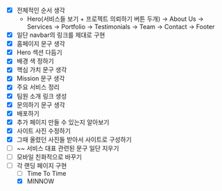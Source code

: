 - [x] 전체적인 순서 생각
  - Hero(서비스들 보기 + 프로젝트 의뢰하기 버튼 두개) -> About Us -> Services -> Portfolio -> Testimonials -> Team -> Contact -> Footer
- [x] 일단 navbar의 링크를 제대로 구현
- [x] 홈페이지 문구 생각
- [x] Hero 섹션 다듬기
- [x] 배경 색 정하기
- [x] 핵심 가치 문구 생각
- [x] Mission 문구 생각
- [x] 주요 서비스 정리
- [x] 팀원 소개 링크 생성
- [x] 문의하기 문구 생각
- [x] 배포하기
- [x] 추가 페이지 만들 수 있는지 알아보기
- [x] 사이트 사진 수정하기
- [x] 그때 올렸던 사진들 받아서 사이트로 구성하기
- [ ] ~~ 서비스 대표 관련된 문구 일단 지우기
- [ ] 모바일 친화적으로 바꾸기
- [ ] 각 랜딩 페이지 구현
  - [ ] Time To Time
  - [x] MINNOW
